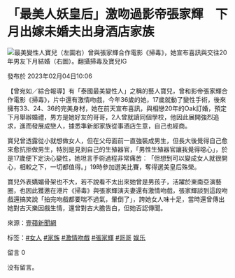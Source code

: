 # 「最美人妖皇后」激吻過影帝張家輝　下月出嫁未婚夫出身酒店家族

![最美變性人寶兒（左圖右）曾與張家輝合作電影《掃毒》，她宣布喜訊與交往20年男友下月結婚（右圖）。翻攝掃毒及寶兒IG](https://today-obs.line-scdn.net/0haksA32M5PkROOCv9bHdBE3ZuMjV9XiRNbAsjd25sYXZrFHBAc19tJz4_NGgwXSpFbgt2JmI4ZHE2CHlBcw/w644)

發布於 2023年02月04日10:06

【曾宛如／綜合報導】有「泰國最美變性人」之稱的藝人寶兒，曾和影帝張家輝合作電影《掃毒》，片中還有激情吻戲，今年36歲的她，17歲就動了變性手術，後來擁有33、24、36的完美身材，她在前天宣布喜訊，與相戀20年的Oak訂婚，預定下月舉辦婚禮，男方是她好友的哥哥，2人曾就讀同個學校，他因此展開強烈追求，進而發展成戀人，據悉準新郎家族從事酒店生意，自己也經商。

寶兒曾透露從小就想做女人，但在父母面前一直強裝成男生，但長大後覺得自己愈來愈抗拒做男生，特別是見到自己的生殖器官，「男性生殖器官讓我覺得噁心」，於是17歲便下定決心變性，她坦言手術過程非常痛苦︰「但想到可以變成女人就很開心，相較之下，一切都值得。」19時參加選美比賽，奪得選美皇后殊榮。

寶兒外表嬌媚骨架也不大，若不說看不太出來她曾是男孩子，活躍於東南亞演藝圈，也因此獲邀在港片《掃毒》與張家輝演夫妻還有激情吻戲，張家輝談到這段吻戲還搞笑說「拍完吻戲都要喘不過氣，暈倒了」，誇她女人味十足，當時還曾傳出她對古天樂因戲生情，還曾對古大膽告白，但她否認傳聞。

來源：[壹蘋新聞網](https://tw.nextapple.com/entertainment/20230204/F7C500110BD582E23E4E1DADBA7F1285)

标签：[#女人](https://tw.v2/tag/74NGn3?tag=%E5%A5%B3%E4%BA%BA) [#家族](https://tw.v2/tag/vbZmyR?tag=%E5%AE%B6%E6%97%8F) [#激情吻戲](https://tw.v2/tag/pwq2g1?tag=%E6%BF%80%E6%83%85%E5%90%BB%E6%88%B2) [#張家輝](https://tw.v2/tag/npEkBB?tag=%E5%BC%B5%E5%AE%B6%E8%BC%9D) [#哥哥](https://tw.v2/tag/E7gLdK?tag=%E5%93%A5%E5%93%A5) [娱乐](https://tw.v3/page/entertainment)

留言 0

没有留言。
<!-- tcd_original_link https://today.line.me/tw/v2/article/oqky7Vj -->
